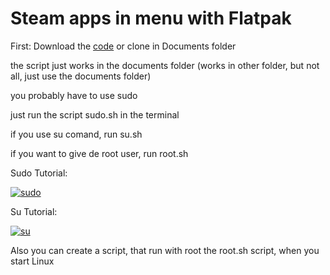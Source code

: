 # Steam apps in menu with Flatpak

First: Download the [code](https://github.com/Can202/steamapps/archive/refs/tags/v0.2.zip) or clone in Documents folder

the script just works in the documents folder (works in other folder, but not all, just use the documents folder)


you probably have to use sudo

just run the script sudo.sh in the terminal


if you use su comand, run su.sh

if you want to give de root user, run root.sh

Sudo Tutorial:

[![sudo](http://img.youtube.com/vi/apjxcNOuNj0/0.jpg)](https://youtu.be/apjxcNOuNj0 "sudo")

Su Tutorial:

[![su](http://img.youtube.com/vi/39m4DTJnvQ0/0.jpg)](https://youtu.be/39m4DTJnvQ0 "su")


Also you can create a script, that run with root the root.sh script, when you start Linux
